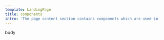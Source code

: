 ```yaml
---
template: LandingPage
title: components
intro: 'The page content section contains components which are used in-page to display information in comparison to normal body text. As price box, value box and callout all are various ways of highlighting information you should avoid mixing them in one view.'
---
```

body



